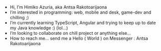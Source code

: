-  Hi, I’m Himiko Azuria, aka Antsa Rakotoarijaona
-  I’m interested in programming: web, mobile and desk, game-dev and chilling ;)
-  I’m currently learning TypeScript, Angular and trying to keep up to date my Java knowledge :) (lol...)
-  I’m looking to collaborate on chill project or anything else...
-  How to reach me... send me a Hello ( World ) on Messenger : Antsa Rakotoarijaona
<!---
Antsa-Rakotoarijaona/Antsa-Rakotoarijaona is a ✨ special ✨ repository because its `README.md` (this file) appears on your GitHub profile.
You can click the Preview link to take a look at your changes.
--->
